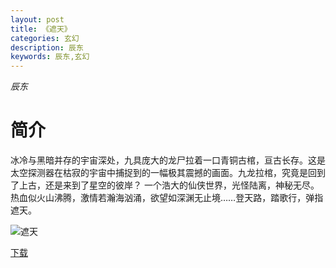 ```yaml
---
layout: post
title: 《遮天》
categories: 玄幻
description: 辰东
keywords: 辰东,玄幻
---
```

*辰东*
# 简介
冰冷与黑暗并存的宇宙深处，九具庞大的龙尸拉着一口青铜古棺，亘古长存。这是太空探测器在枯寂的宇宙中捕捉到的一幅极其震撼的画面。九龙拉棺，究竟是回到了上古，还是来到了星空的彼岸？ 一个浩大的仙侠世界，光怪陆离，神秘无尽。热血似火山沸腾，激情若瀚海汹涌，欲望如深渊无止境……登天路，踏歌行，弹指遮天。

![遮天](https://cdn.jsdelivr.net/gh/YYbooks0/yybooks0img@master/bookscover2/遮天.6ojtrhn0gy80.jpg)

[下载](https://link.jscdn.cn/1drv/aHR0cHM6Ly8xZHJ2Lm1zL3QvcyFBaGU2R2dNWmVFb2poV3FHWHBMdEZWajN4UmtlP2U9VzNLeWRn.txt)
